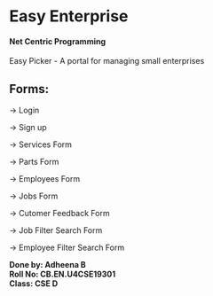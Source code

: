 # Easy Enterprise
#### Net Centric Programming

Easy Picker - A portal for managing small enterprises


## Forms:

→ Login 

→ Sign up

→ Services Form

→ Parts Form

→ Employees Form

→ Jobs Form

→ Cutomer Feedback Form

→ Job Filter Search Form

→ Employee Filter Search Form


**Done by: Adheena B**  
**Roll No: CB.EN.U4CSE19301**  
**Class: CSE D**   
